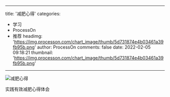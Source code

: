 
---
title: '减肥心得'
categories: 
 - 学习
 - ProcessOn
 - 推荐
headimg: 'https://img.processon.com/chart_image/thumb/5d731874e4b03461a39fb95b.png'
author: ProcessOn
comments: false
date: 2022-02-05 09:18:21
thumbnail: 'https://img.processon.com/chart_image/thumb/5d731874e4b03461a39fb95b.png'
---

<div>   
<img class="thumb" alt="减肥心得" src="https://img.processon.com/chart_image/thumb/5d731874e4b03461a39fb95b.png" referrerpolicy="no-referrer">
<p>实践有效减肥心得体会</p>  
</div>
            